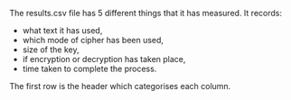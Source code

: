 The results.csv file has 5 different things that it has measured. It records:
- what text it has used,
- which mode of cipher has been used, 
- size of the key,
- if encryption or decryption has taken place,
- time taken to complete the process.

The first row is the header which categorises each column.

